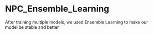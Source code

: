 # NPC_Ensemble_Learning
After training multiple models, we used Ensemble Learning to make our model be stable and better
